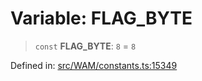 # Variable: FLAG\_BYTE

> `const` **FLAG\_BYTE**: `8` = `8`

Defined in: [src/WAM/constants.ts:15349](https://github.com/Fokusdotid/Baileys/blob/039f28db78950e3bac7c407f144ea390dcdf207d/src/WAM/constants.ts#L15349)
